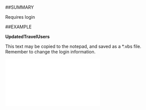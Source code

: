

##SUMMARY

Requires login


##EXAMPLE

**UpdatedTravelUsers**

This text may be copied to the notepad, and saved as a *.vbs file. Remember to change the login information.

![](../../Examples/vbs/SOSettings.UpdatedTravelUsers.vbs.txt)





